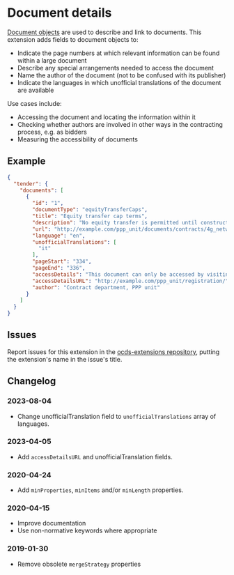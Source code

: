 # Document details

[Document objects](https://standard.open-contracting.org/latest/en/schema/reference/#document) are used to describe and link to documents. This extension adds fields to document objects to:

* Indicate the page numbers at which relevant information can be found within a large document
* Describe any special arrangements needed to access the document
* Name the author of the document (not to be confused with its publisher)
* Indicate the languages in which unofficial translations of the document are available

Use cases include:

* Accessing the document and locating the information within it
* Checking whether authors are involved in other ways in the contracting process, e.g. as bidders
* Measuring the accessibility of documents

## Example

```json
{
  "tender": {
    "documents": [
      {
        "id": "1",
        "documentType": "equityTransferCaps",
        "title": "Equity transfer cap terms",
        "description": "No equity transfer is permitted until construction is completed. See document for more details.",
        "url": "http://example.com/ppp_unit/documents/contracts/4g_network_signed_contract.pdf",
        "language": "en",
        "unofficialTranslations": [
          "it"
        ],
        "pageStart": "334",
        "pageEnd": "336",
        "accessDetails": "This document can only be accessed by visiting the PPP unit office by appointment. Please see the PPP unit website for further details.",
        "accessDetailsURL": "http://example.com/ppp_unit/registration/",
        "author": "Contract department, PPP unit"
      }
    ]
  }
}
```

## Issues

Report issues for this extension in the [ocds-extensions repository](https://github.com/open-contracting/ocds-extensions/issues), putting the extension's name in the issue's title.

## Changelog

### 2023-08-04

* Change unofficialTranslation field to `unofficialTranslations` array of languages.

### 2023-04-05

* Add `accessDetailsURL` and unofficialTranslation fields.

### 2020-04-24

* Add `minProperties`, `minItems` and/or `minLength` properties.

### 2020-04-15

* Improve documentation
* Use non-normative keywords where appropriate

### 2019-01-30

* Remove obsolete `mergeStrategy` properties
